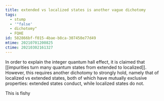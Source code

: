 ```yaml
---
title: extended vs localized states is another vague dichotomy
tags:
  - stump
  - '"false'
  - dichotomy"
  - FQHE
id: 582866bf-f015-4bae-b8ca-307450e77d49
mtime: 20210701200825
ctime: 20210302161327
---
```


In order to explain the integer quantum hall effect, it is claimed that [[impurities turn many quantum states from extended to localized]]. However, this requires another dichotomy to strongly hold, namely that of localized vs extended states, both of which have mutually exclusive properties: extended states conduct, while localized states do not.

This is fishy
